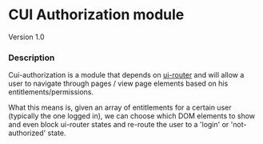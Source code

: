 # CUI Authorization module
Version 1.0

### Description
Cui-authorization is a module that depends on [ui-router](https://github.com/angular-ui/ui-router) and will allow a user to navigate through pages / view page elements based on his entitlements/permissions.

What this means is, given an array of entitlements for a certain user (typically the one logged in), we can choose which DOM elements to show and even block ui-router states and re-route the user to a 'login' or 'not-authorized' state.
